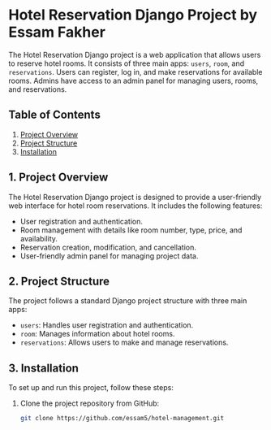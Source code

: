 # Hotel Reservation Django Project by Essam Fakher 

The Hotel Reservation Django project is a web application that allows users to reserve hotel rooms. It consists of three main apps: `users`, `room`, and `reservations`. Users can register, log in, and make reservations for available rooms. Admins have access to an admin panel for managing users, rooms, and reservations.

## Table of Contents

1. [Project Overview](#project-overview)
2. [Project Structure](#project-structure)
3. [Installation](#installation)


## 1. Project Overview

The Hotel Reservation Django project is designed to provide a user-friendly web interface for hotel room reservations. It includes the following features:

- User registration and authentication.
- Room management with details like room number, type, price, and availability.
- Reservation creation, modification, and cancellation.
- User-friendly admin panel for managing project data.

## 2. Project Structure

The project follows a standard Django project structure with three main apps:

- `users`: Handles user registration and authentication.
- `room`: Manages information about hotel rooms.
- `reservations`: Allows users to make and manage reservations.

## 3. Installation

To set up and run this project, follow these steps:

1. Clone the project repository from GitHub:

   ```bash
   git clone https://github.com/essam5/hotel-management.git
